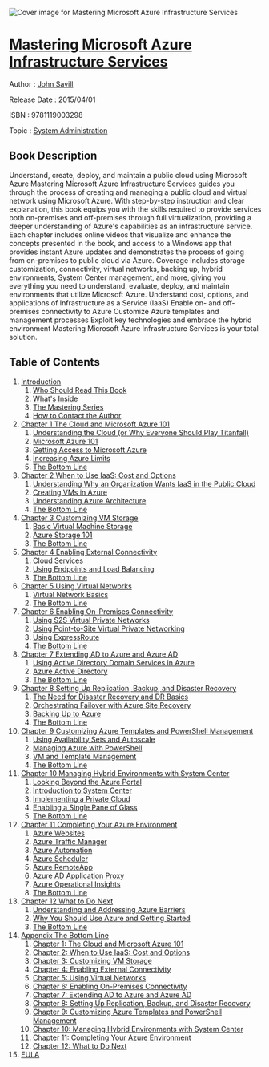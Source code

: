 ![Cover image for Mastering Microsoft Azure Infrastructure Services](https://imgdetail.ebookreading.net/cover/cover/system_admin/EB9781119003298.jpg)

[Mastering Microsoft Azure Infrastructure Services](https://ebookreading.net/view/book/Mastering+Microsoft+Azure+Infrastructure+Services-EB9781119003298_1.html "Mastering Microsoft Azure Infrastructure Services")
====================================================================================================================

Author : [John Savill](https://ebookreading.net/search/author/John+Savill)

Release Date : 2015/04/01

ISBN : 9781119003298

Topic : [System Administration](https://ebookreading.net/search/category/system-administration)

Book Description
-----------------

Understand, create, deploy, and maintain a public cloud using Microsoft Azure
Mastering Microsoft Azure Infrastructure Services guides you through the process of creating and managing a public cloud and virtual network using Microsoft Azure. With step-by-step instruction and clear explanation, this book equips you with the skills required to provide services both on-premises and off-premises through full virtualization, providing a deeper understanding of Azure's capabilities as an infrastructure service. Each chapter includes online videos that visualize and enhance the concepts presented in the book, and access to a Windows app that provides instant Azure updates and demonstrates the process of going from on-premises to public cloud via Azure. Coverage includes storage customization, connectivity, virtual networks, backing up, hybrid environments, System Center management, and more, giving you everything you need to understand, evaluate, deploy, and maintain environments that utilize Microsoft Azure.
Understand cost, options, and applications of Infrastructure as a Service (IaaS)
Enable on- and off-premises connectivity to Azure
Customize Azure templates and management processes
Exploit key technologies and embrace the hybrid environment
Mastering Microsoft Azure Infrastructure Services is your total solution.
              
Table of Contents
-----------------

1. [Introduction](https://ebookreading.net/view/book/Mastering+Microsoft+Azure+Infrastructure+Services-EB9781119003298_8.html)
    1. [Who Should Read This Book](https://ebookreading.net/view/book/Mastering+Microsoft+Azure+Infrastructure+Services-EB9781119003298_8.html#int_1)
    1. [What&#39;s Inside](https://ebookreading.net/view/book/Mastering+Microsoft+Azure+Infrastructure+Services-EB9781119003298_8.html#int_2)
    1. [The Mastering Series](https://ebookreading.net/view/book/Mastering+Microsoft+Azure+Infrastructure+Services-EB9781119003298_8.html#int_3)
    1. [How to Contact the Author](https://ebookreading.net/view/book/Mastering+Microsoft+Azure+Infrastructure+Services-EB9781119003298_8.html#int_4)
1. [Chapter 1 The Cloud and Microsoft Azure 101](https://ebookreading.net/view/book/Mastering+Microsoft+Azure+Infrastructure+Services-EB9781119003298_9.html)
    1. [Understanding the Cloud (or Why Everyone Should Play Titanfall)](https://ebookreading.net/view/book/Mastering+Microsoft+Azure+Infrastructure+Services-EB9781119003298_9.html#c1_1)
    1. [Microsoft Azure 101](https://ebookreading.net/view/book/Mastering+Microsoft+Azure+Infrastructure+Services-EB9781119003298_9.html#c1_2)
    1. [Getting Access to Microsoft Azure](https://ebookreading.net/view/book/Mastering+Microsoft+Azure+Infrastructure+Services-EB9781119003298_9.html#c1_3)
    1. [Increasing Azure Limits](https://ebookreading.net/view/book/Mastering+Microsoft+Azure+Infrastructure+Services-EB9781119003298_9.html#c1_4)
    1. [The Bottom Line](https://ebookreading.net/view/book/Mastering+Microsoft+Azure+Infrastructure+Services-EB9781119003298_9.html#c1_5)
1. [Chapter 2 When to Use IaaS: Cost and Options](https://ebookreading.net/view/book/Mastering+Microsoft+Azure+Infrastructure+Services-EB9781119003298_10.html)
    1. [Understanding Why an Organization Wants IaaS in the Public Cloud](https://ebookreading.net/view/book/Mastering+Microsoft+Azure+Infrastructure+Services-EB9781119003298_10.html#c2_2)
    1. [Creating VMs in Azure](https://ebookreading.net/view/book/Mastering+Microsoft+Azure+Infrastructure+Services-EB9781119003298_10.html#c2_3)
    1. [Understanding Azure Architecture](https://ebookreading.net/view/book/Mastering+Microsoft+Azure+Infrastructure+Services-EB9781119003298_10.html#c2_4)
    1. [The Bottom Line](https://ebookreading.net/view/book/Mastering+Microsoft+Azure+Infrastructure+Services-EB9781119003298_10.html#c2_5)
1. [Chapter 3 Customizing VM Storage](https://ebookreading.net/view/book/Mastering+Microsoft+Azure+Infrastructure+Services-EB9781119003298_11.html)
    1. [Basic Virtual Machine Storage](https://ebookreading.net/view/book/Mastering+Microsoft+Azure+Infrastructure+Services-EB9781119003298_11.html#c3_2)
    1. [Azure Storage 101](https://ebookreading.net/view/book/Mastering+Microsoft+Azure+Infrastructure+Services-EB9781119003298_11.html#c3_3)
    1. [The Bottom Line](https://ebookreading.net/view/book/Mastering+Microsoft+Azure+Infrastructure+Services-EB9781119003298_11.html#c3_4)
1. [Chapter 4 Enabling External Connectivity](https://ebookreading.net/view/book/Mastering+Microsoft+Azure+Infrastructure+Services-EB9781119003298_12.html)
    1. [Cloud Services](https://ebookreading.net/view/book/Mastering+Microsoft+Azure+Infrastructure+Services-EB9781119003298_12.html#c4_1)
    1. [Using Endpoints and Load Balancing](https://ebookreading.net/view/book/Mastering+Microsoft+Azure+Infrastructure+Services-EB9781119003298_12.html#c4_2)
    1. [The Bottom Line](https://ebookreading.net/view/book/Mastering+Microsoft+Azure+Infrastructure+Services-EB9781119003298_12.html#c4_3)
1. [Chapter 5 Using Virtual Networks](https://ebookreading.net/view/book/Mastering+Microsoft+Azure+Infrastructure+Services-EB9781119003298_13.html)
    1. [Virtual Network Basics](https://ebookreading.net/view/book/Mastering+Microsoft+Azure+Infrastructure+Services-EB9781119003298_13.html#c5_1)
    1. [The Bottom Line](https://ebookreading.net/view/book/Mastering+Microsoft+Azure+Infrastructure+Services-EB9781119003298_13.html#c5_2)
1. [Chapter 6 Enabling On-Premises Connectivity](https://ebookreading.net/view/book/Mastering+Microsoft+Azure+Infrastructure+Services-EB9781119003298_14.html)
    1. [Using S2S Virtual Private Networks](https://ebookreading.net/view/book/Mastering+Microsoft+Azure+Infrastructure+Services-EB9781119003298_14.html#c6_2)
    1. [Using Point-to-Site Virtual Private Networking](https://ebookreading.net/view/book/Mastering+Microsoft+Azure+Infrastructure+Services-EB9781119003298_14.html#c6_3)
    1. [Using ExpressRoute](https://ebookreading.net/view/book/Mastering+Microsoft+Azure+Infrastructure+Services-EB9781119003298_14.html#c6_4)
    1. [The Bottom Line](https://ebookreading.net/view/book/Mastering+Microsoft+Azure+Infrastructure+Services-EB9781119003298_14.html#c6_5)
1. [Chapter 7 Extending AD to Azure and Azure AD](https://ebookreading.net/view/book/Mastering+Microsoft+Azure+Infrastructure+Services-EB9781119003298_15.html)
    1. [Using Active Directory Domain Services in Azure](https://ebookreading.net/view/book/Mastering+Microsoft+Azure+Infrastructure+Services-EB9781119003298_15.html#c7_2)
    1. [Azure Active Directory](https://ebookreading.net/view/book/Mastering+Microsoft+Azure+Infrastructure+Services-EB9781119003298_15.html#c7_3)
    1. [The Bottom Line](https://ebookreading.net/view/book/Mastering+Microsoft+Azure+Infrastructure+Services-EB9781119003298_15.html#c7_4)
1. [Chapter 8 Setting Up Replication, Backup, and Disaster Recovery](https://ebookreading.net/view/book/Mastering+Microsoft+Azure+Infrastructure+Services-EB9781119003298_16.html)
    1. [The Need for Disaster Recovery and DR Basics](https://ebookreading.net/view/book/Mastering+Microsoft+Azure+Infrastructure+Services-EB9781119003298_16.html#c8_1)
    1. [Orchestrating Failover with Azure Site Recovery](https://ebookreading.net/view/book/Mastering+Microsoft+Azure+Infrastructure+Services-EB9781119003298_16.html#c8_2)
    1. [Backing Up to Azure](https://ebookreading.net/view/book/Mastering+Microsoft+Azure+Infrastructure+Services-EB9781119003298_16.html#c8_3)
    1. [The Bottom Line](https://ebookreading.net/view/book/Mastering+Microsoft+Azure+Infrastructure+Services-EB9781119003298_16.html#c8_4)
1. [Chapter 9 Customizing Azure Templates and PowerShell Management](https://ebookreading.net/view/book/Mastering+Microsoft+Azure+Infrastructure+Services-EB9781119003298_17.html)
    1. [Using Availability Sets and Autoscale](https://ebookreading.net/view/book/Mastering+Microsoft+Azure+Infrastructure+Services-EB9781119003298_17.html#c9_2)
    1. [Managing Azure with PowerShell](https://ebookreading.net/view/book/Mastering+Microsoft+Azure+Infrastructure+Services-EB9781119003298_17.html#c9_3)
    1. [VM and Template Management](https://ebookreading.net/view/book/Mastering+Microsoft+Azure+Infrastructure+Services-EB9781119003298_17.html#c9_4)
    1. [The Bottom Line](https://ebookreading.net/view/book/Mastering+Microsoft+Azure+Infrastructure+Services-EB9781119003298_17.html#c9_5)
1. [Chapter 10 Managing Hybrid Environments with System Center](https://ebookreading.net/view/book/Mastering+Microsoft+Azure+Infrastructure+Services-EB9781119003298_18.html)
    1. [Looking Beyond the Azure Portal](https://ebookreading.net/view/book/Mastering+Microsoft+Azure+Infrastructure+Services-EB9781119003298_18.html#c10_2)
    1. [Introduction to System Center](https://ebookreading.net/view/book/Mastering+Microsoft+Azure+Infrastructure+Services-EB9781119003298_18.html#c10_3)
    1. [Implementing a Private Cloud](https://ebookreading.net/view/book/Mastering+Microsoft+Azure+Infrastructure+Services-EB9781119003298_18.html#c10_4)
    1. [Enabling a Single Pane of Glass](https://ebookreading.net/view/book/Mastering+Microsoft+Azure+Infrastructure+Services-EB9781119003298_18.html#c10_5)
    1. [The Bottom Line](https://ebookreading.net/view/book/Mastering+Microsoft+Azure+Infrastructure+Services-EB9781119003298_18.html#c10_6)
1. [Chapter 11 Completing Your Azure Environment](https://ebookreading.net/view/book/Mastering+Microsoft+Azure+Infrastructure+Services-EB9781119003298_19.html)
    1. [Azure Websites](https://ebookreading.net/view/book/Mastering+Microsoft+Azure+Infrastructure+Services-EB9781119003298_19.html#c11_1)
    1. [Azure Traffic Manager](https://ebookreading.net/view/book/Mastering+Microsoft+Azure+Infrastructure+Services-EB9781119003298_19.html#c11_2)
    1. [Azure Automation](https://ebookreading.net/view/book/Mastering+Microsoft+Azure+Infrastructure+Services-EB9781119003298_19.html#c11_3)
    1. [Azure Scheduler](https://ebookreading.net/view/book/Mastering+Microsoft+Azure+Infrastructure+Services-EB9781119003298_19.html#c11_4)
    1. [Azure RemoteApp](https://ebookreading.net/view/book/Mastering+Microsoft+Azure+Infrastructure+Services-EB9781119003298_19.html#c11_5)
    1. [Azure AD Application Proxy](https://ebookreading.net/view/book/Mastering+Microsoft+Azure+Infrastructure+Services-EB9781119003298_19.html#c11_6)
    1. [Azure Operational Insights](https://ebookreading.net/view/book/Mastering+Microsoft+Azure+Infrastructure+Services-EB9781119003298_19.html#c11_7)
    1. [The Bottom Line](https://ebookreading.net/view/book/Mastering+Microsoft+Azure+Infrastructure+Services-EB9781119003298_19.html#c11_8)
1. [Chapter 12 What to Do Next](https://ebookreading.net/view/book/Mastering+Microsoft+Azure+Infrastructure+Services-EB9781119003298_20.html)
    1. [Understanding and Addressing Azure Barriers](https://ebookreading.net/view/book/Mastering+Microsoft+Azure+Infrastructure+Services-EB9781119003298_20.html#c12_1)
    1. [Why You Should Use Azure and Getting Started](https://ebookreading.net/view/book/Mastering+Microsoft+Azure+Infrastructure+Services-EB9781119003298_20.html#c12_2)
    1. [The Bottom Line](https://ebookreading.net/view/book/Mastering+Microsoft+Azure+Infrastructure+Services-EB9781119003298_20.html#c12_3)
1. [Appendix The Bottom Line](https://ebookreading.net/view/book/Mastering+Microsoft+Azure+Infrastructure+Services-EB9781119003298_21.html)
    1. [Chapter 1: The Cloud and Microsoft Azure 101](https://ebookreading.net/view/book/Mastering+Microsoft+Azure+Infrastructure+Services-EB9781119003298_21.html#c1_2)
    1. [Chapter 2: When to Use IaaS: Cost and Options](https://ebookreading.net/view/book/Mastering+Microsoft+Azure+Infrastructure+Services-EB9781119003298_21.html#c1_3)
    1. [Chapter 3: Customizing VM Storage](https://ebookreading.net/view/book/Mastering+Microsoft+Azure+Infrastructure+Services-EB9781119003298_21.html#c1_4)
    1. [Chapter 4: Enabling External Connectivity](https://ebookreading.net/view/book/Mastering+Microsoft+Azure+Infrastructure+Services-EB9781119003298_21.html#c1_5)
    1. [Chapter 5: Using Virtual Networks](https://ebookreading.net/view/book/Mastering+Microsoft+Azure+Infrastructure+Services-EB9781119003298_21.html#c1_6)
    1. [Chapter 6: Enabling On-Premises Connectivity](https://ebookreading.net/view/book/Mastering+Microsoft+Azure+Infrastructure+Services-EB9781119003298_21.html#c1_7)
    1. [Chapter 7: Extending AD to Azure and Azure AD](https://ebookreading.net/view/book/Mastering+Microsoft+Azure+Infrastructure+Services-EB9781119003298_21.html#c1_8)
    1. [Chapter 8: Setting Up Replication, Backup, and Disaster Recovery](https://ebookreading.net/view/book/Mastering+Microsoft+Azure+Infrastructure+Services-EB9781119003298_21.html#c1_9)
    1. [Chapter 9: Customizing Azure Templates and PowerShell Management](https://ebookreading.net/view/book/Mastering+Microsoft+Azure+Infrastructure+Services-EB9781119003298_21.html#c1_10)
    1. [Chapter 10: Managing Hybrid Environments with System Center](https://ebookreading.net/view/book/Mastering+Microsoft+Azure+Infrastructure+Services-EB9781119003298_21.html#c1_11)
    1. [Chapter 11: Completing Your Azure Environment](https://ebookreading.net/view/book/Mastering+Microsoft+Azure+Infrastructure+Services-EB9781119003298_21.html#c1_12)
    1. [Chapter 12: What to Do Next](https://ebookreading.net/view/book/Mastering+Microsoft+Azure+Infrastructure+Services-EB9781119003298_21.html#c1_13)
1. [EULA](https://ebookreading.net/view/book/Mastering+Microsoft+Azure+Infrastructure+Services-EB9781119003298_22.html)

